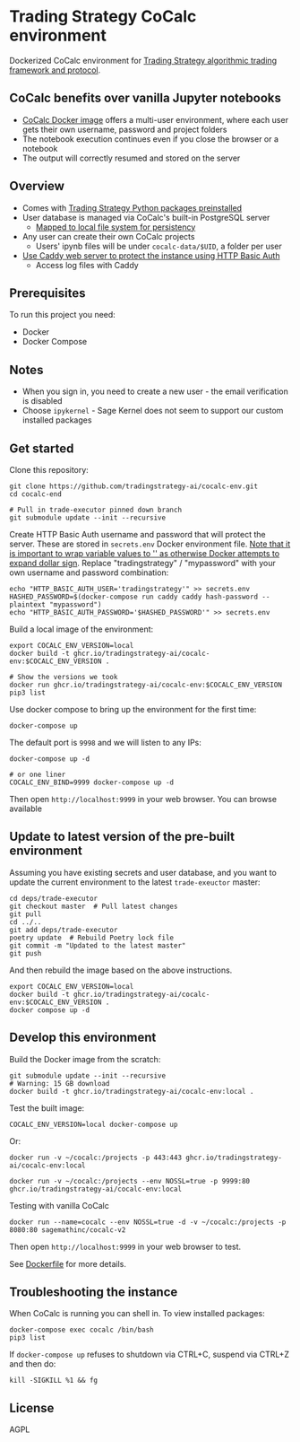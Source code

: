 # Trading Strategy CoCalc environment

Dockerized CoCalc environment for [Trading Strategy algorithmic trading framework and protocol](https://tradingstrategy.ai/).

## CoCalc benefits over vanilla Jupyter notebooks

- [CoCalc Docker image](https://github.com/sagemathinc/cocalc-docker/tree/master) offers a multi-user
  environment, where each user gets their own username, password and project folders
- The notebook execution continues even if you close the browser or a notebook
- The output will correctly resumed and stored on the server

## Overview

- Comes with [Trading Strategy Python packages preinstalled](https://github.com/tradingstrategy-ai/trade-executor/)
- User database is managed via CoCalc's built-in PostgreSQL server
    - [Mapped to local file system for persistency](https://stackoverflow.com/a/41650891/315168)
- Any user can create their own CoCalc projects
    - Users' ipynb files will be under `cocalc-data/$UID`, a folder per user
- [Use Caddy web server to protect the instance using HTTP Basic Auth](https://caddy.community/t/using-caddyfiles-basic-auth-with-environment-variables-and-docker/19918)
    - Access log files with Caddy

## Prerequisites

To run this project you need:

* Docker 
* Docker Compose

## Notes

* When you sign in, you need to create a new user - the email verification is disabled
* Choose `ipykernel` - Sage Kernel does not seem to support our custom installed packages


## Get started

Clone this repository:

```shell
git clone https://github.com/tradingstrategy-ai/cocalc-env.git
cd cocalc-end

# Pull in trade-executor pinned down branch
git submodule update --init --recursive  
```

Create HTTP Basic Auth username and password that will protect the server.
These are stored in `secrets.env` Docker environment file. 
[Note that it is important to wrap variable values to '' as otherwise Docker attempts to expand dollar sign](https://stackoverflow.com/questions/75322493/how-can-i-properly-escape-the-value-of-a-env-variable-that-contains-a-dollar-si).
Replace "tradingstrategy" / "mypassword" with your own username and password combination:

```shell
echo "HTTP_BASIC_AUTH_USER='tradingstrategy'" >> secrets.env
HASHED_PASSWORD=$(docker-compose run caddy caddy hash-password --plaintext "mypassword")
echo "HTTP_BASIC_AUTH_PASSWORD='$HASHED_PASSWORD'" >> secrets.env
```

Build a local image of the environment:

```shell
export COCALC_ENV_VERSION=local
docker build -t ghcr.io/tradingstrategy-ai/cocalc-env:$COCALC_ENV_VERSION .

# Show the versions we took
docker run ghcr.io/tradingstrategy-ai/cocalc-env:$COCALC_ENV_VERSION pip3 list
```

Use docker compose to bring up the environment for the first time:


```shell
docker-compose up 
```

The default port is `9998` and we will listen to any IPs:

```shell
docker-compose up -d

# or one liner
COCALC_ENV_BIND=9999 docker-compose up -d
```

Then open `http://localhost:9999` in your web browser.
You can browse available

## Update to latest version of the pre-built environment

Assuming you have existing secrets and user database, and you want to
update the current environment to the latest `trade-exeuctor` master:

```shell
cd deps/trade-executor
git checkout master  # Pull latest changes
git pull
cd ../..
git add deps/trade-executor
poetry update  # Rebuild Poetry lock file
git commit -m "Updated to the latest master"
git push
```

And then rebuild the image based on the above instructions.

```
export COCALC_ENV_VERSION=local
docker build -t ghcr.io/tradingstrategy-ai/cocalc-env:$COCALC_ENV_VERSION .
docker compose up -d 
```

## Develop this environment

Build the Docker image from the scratch: 

```shell
git submodule update --init --recursive  
# Warning: 15 GB download
docker build -t ghcr.io/tradingstrategy-ai/cocalc-env:local .
```

Test the built image:

```shell
COCALC_ENV_VERSION=local docker-compose up 
```

Or:

```shell
docker run -v ~/cocalc:/projects -p 443:443 ghcr.io/tradingstrategy-ai/cocalc-env:local
```

```shell
docker run -v ~/cocalc:/projects --env NOSSL=true -p 9999:80 ghcr.io/tradingstrategy-ai/cocalc-env:local
```

Testing with vanilla CoCalc

```shell
docker run --name=cocalc --env NOSSL=true -d -v ~/cocalc:/projects -p 8080:80 sagemathinc/cocalc-v2
```

Then open `http://localhost:9999` in your web browser to test.

See [Dockerfile](./Dockerfile) for more details.

## Troubleshooting the instance

When CoCalc is running you can shell in.
To view installed packages:

```shell
docker-compose exec cocalc /bin/bash
pip3 list
```

If `docker-compose up` refuses to shutdown via CTRL+C,
suspend via CTRL+Z and then do:

```shell
kill -SIGKILL %1 && fg
```

## License

AGPL